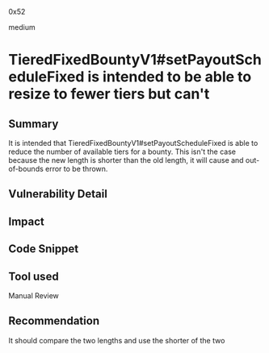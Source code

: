 0x52

medium

# TieredFixedBountyV1#setPayoutScheduleFixed is intended to be able to resize to fewer tiers but can't

## Summary

It is intended that TieredFixedBountyV1#setPayoutScheduleFixed is able to reduce the number of available tiers for a bounty. This isn't the case because the new length is shorter than the old length, it will cause and out-of-bounds error to be thrown.

## Vulnerability Detail

## Impact

## Code Snippet

## Tool used

Manual Review

## Recommendation

It should compare the two lengths and use the shorter of the two